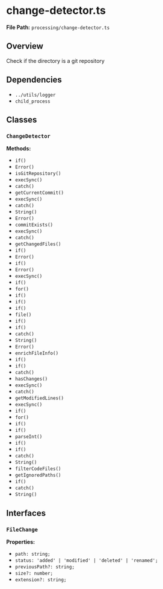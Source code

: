 # change-detector.ts

**File Path:** `processing/change-detector.ts`

## Overview

Check if the directory is a git repository

## Dependencies

- `../utils/logger`
- `child_process`

## Classes

### `ChangeDetector`

**Methods:**

- `if()`
- `Error()`
- `isGitRepository()`
- `execSync()`
- `catch()`
- `getCurrentCommit()`
- `execSync()`
- `catch()`
- `String()`
- `Error()`
- `commitExists()`
- `execSync()`
- `catch()`
- `getChangedFiles()`
- `if()`
- `Error()`
- `if()`
- `Error()`
- `execSync()`
- `if()`
- `for()`
- `if()`
- `if()`
- `if()`
- `file()`
- `if()`
- `if()`
- `catch()`
- `String()`
- `Error()`
- `enrichFileInfo()`
- `if()`
- `if()`
- `catch()`
- `hasChanges()`
- `execSync()`
- `catch()`
- `getModifiedLines()`
- `execSync()`
- `if()`
- `for()`
- `if()`
- `if()`
- `parseInt()`
- `if()`
- `if()`
- `catch()`
- `String()`
- `filterCodeFiles()`
- `getIgnoredPaths()`
- `if()`
- `catch()`
- `String()`

## Interfaces

### `FileChange`

**Properties:**

- `path: string;`
- `status: 'added' | 'modified' | 'deleted' | 'renamed';`
- `previousPath?: string;`
- `size?: number;`
- `extension?: string;`

